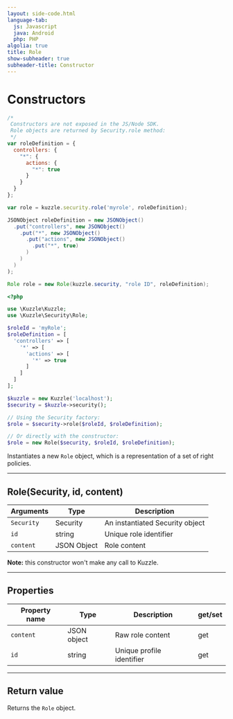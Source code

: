 ```yaml
---
layout: side-code.html
language-tab:
  js: Javascript
  java: Android
  php: PHP
algolia: true
title: Role
show-subheader: true
subheader-title: Constructor
---
```


# Constructors

```js
/*
 Constructors are not exposed in the JS/Node SDK.
 Role objects are returned by Security.role method:
 */
var roleDefinition = {
  controllers: {
    "*": {
      actions: {
        "*": true
      }
    }
  }
};

var role = kuzzle.security.role('myrole', roleDefinition);
```

```java
JSONObject roleDefinition = new JSONObject()
  .put("controllers", new JSONObject()
    .put("*", new JSONObject()
      .put("actions", new JSONObject()
        .put("*", true)
      )
    )
  )
);

Role role = new Role(kuzzle.security, "role ID", roleDefinition);
```

```php
<?php

use \Kuzzle\Kuzzle;
use \Kuzzle\Security\Role;

$roleId = 'myRole';
$roleDefinition = [
  'controllers' => [
    '*' => [
      'actions' => [
        '*' => true
      ]
    ]
  ]
];

$kuzzle = new Kuzzle('localhost');
$security = $kuzzle->security();

// Using the Security factory:
$role = $security->role($roleId, $roleDefinition);

// Or directly with the constructor:
$role = new Role($security, $roleId, $roleDefinition);
```

Instantiates a new `Role` object, which is a representation of a set of right policies.

---

## Role(Security, id, content)

| Arguments | Type | Description |
|---------------|---------|----------------------------------------|
| ``Security`` | Security | An instantiated Security object |
| ``id`` | string | Unique role identifier |
| ``content`` | JSON Object | Role content |

**Note:**  this constructor won't make any call to Kuzzle.

---

## Properties

| Property name | Type | Description | get/set |
|--------------|--------|-----------------------------------|---------|
| `content` | JSON object | Raw role content | get |
| `id` | string | Unique profile identifier | get |

---

## Return value

Returns the `Role` object.

